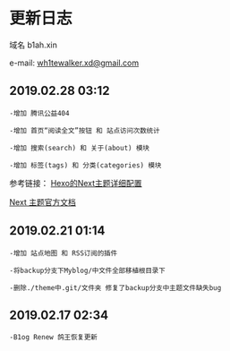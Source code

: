 # 更新日志
域名 b1ah.xin

e-mail: wh1tewalker.xd@gmail.com



## 2019.02.28 03:12
~~~
-增加 腾讯公益404
~~~

~~~
-增加 首页“阅读全文”按钮 和 站点访问次数统计
~~~

~~~
-增加 搜索(search) 和 关于(about) 模块
~~~

~~~
-增加 标签(tags) 和 分类(categories) 模块
~~~

参考链接：
[Hexo的Next主题详细配置](https://www.jianshu.com/p/3a05351a37dc/)

[Next 主题官方文档](http://theme-next.iissnan.com/theme-settings.html)


## 2019.02.21 01:14 
~~~
-增加 站点地图 和 RSS订阅的插件
~~~

~~~
-将backup分支下Myblog/中文件全部移植根目录下
~~~

~~~
-删除./theme中.git/文件夹 修复了backup分支中主题文件缺失bug
~~~



## 2019.02.17 02:34
~~~
-B1og Renew 鸽王恢复更新
~~~



